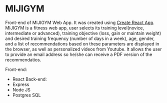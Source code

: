 # MIJIGYM
Front-end of MIJIGYM Web App. It was created using [Create React App](https://github.com/facebook/create-react-app).
MIJIGYM is a fitness web app, user selects its training level(novice, intermediate or advanced), training objective (loss, gain or maintain weight) and desired training frequency (number of days in a week), age, gender, and a list of recommendations based on these parameters are displayed in the browser, as well as personalized videos from Youtube. It allows the user to provide an email address so he/she can receive a PDF version of the recommendatios.

Front-end:
-   React
Back-end:
-   Express
-   Node JS
-   Postgres SQL
